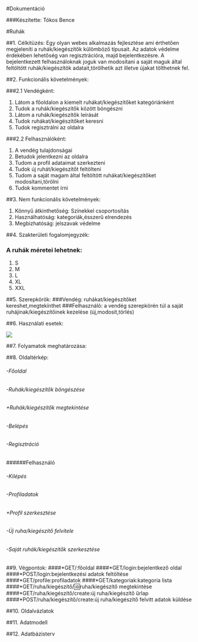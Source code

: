 #Dokumentáció

###Készítette: Tókos Bence

#Ruhák

##1. Célkitüzés:
Egy olyan webes alkalmazás fejlesztése ami érthetően megjeleníti a ruhák/kiegészítők külömböző típusait.
Az adatok védelme érdekében lehetőség van regisztrációra, majd bejelentkezésre. A bejelentkezett felhasználoknak joguk van modosítani a saját maguk által feltöltött ruhák/kiegészítök adatait,törölhetik azt illetve újakat tölthetnek fel.

##2. Funkcionális követelmények:

###2.1 Vendégként:
<ol>
<li>Látom a főoldalon a kiemelt ruhákat/kiegészítőket kategóriánként</li>
<li>Tudok a ruhák/kiegészítők között böngészni</li>
<li>Látom a ruhák/kiegészítők leírását</li>
<li>Tudok ruhákat/kiegészítőket keresni</li>
<li>Tudok regisztrálni az oldalra</li>
</ol>

###2.2 Felhasználóként:
<ol>
<li>A vendég tulajdonságai</li>
<li>Betudok jelentkezni az oldalra</li>
<li>Tudom a profil adataimat szerkezteni</li>
<li>Tudok új ruhát/kiegészítőt feltölteni</li>
<li>Tudom a saját magam által feltöltött ruhákat/kiegészítőket modosítani,törölni</li>
<li>Tudok kommentet írni</li>
</ol>

##3. Nem funkcionális követelmények:
<ol>
<li>Könnyű átkinthetőség: Színekkel csoportosítás</li>
<li>Használhatóság: kategoriák,ésszerű elrendezés</li>
<li>Megbizhatóság: jelszavak védelme</li>
</ol>

##4. Szakterületi fogalomjegyzék:
### A ruhák méretei lehetnek:
<ol>
<li>S</li>
<li>M</li>
<li>L</li>
<li>XL</li>
<li>XXL</li>
</ol>

##5. Szerepkörök:
###Vendég: ruhákat/kiegészítőket kereshet,megtekínthet
###Felhasználó: a vendég szerepkörén túl a saját ruhájinak/kiegészítőinek kezelése (új,modosít,törlés)

##6. Használati esetek:

![](docs/image/hasznalatiesetruhak.png)

##7. Folyamatok meghatározása:



##8. Oldaltérkép:
######  -Főoldal<br>
######  -Ruhák/kiegészítők böngészése<br>
######       +Ruhák/kiegészítők megtekintése<br>
######   -Belépés<br>
######   -Regisztráció

######Felhasználó
######  -Kilépés
######  -Profiladatok
######    +Profil szerkesztése
######   -Új ruha/kiegészítő felvitele
######   -Saját ruhák/kiegészítők szerkesztése
 
##9. Végpontok:
####*GET/:főoldal
####*GET/login:bejelentkező oldal
####*POST/login:bejelentkezési adatok feltöltése
####*GET/profile:profiladatok
####*GET/kategoriak:kategoria lista
####*GET/ruha/kiegészítő/:id:ruha/kiegészítő megtekintése
####*GET/ruha/kiegészítő/create:új ruha/kiegészítő űrlap
####*POST/ruha/kiegészítő/create:új ruha/kiegészítő felvitt adatok küldése

##10. Oldalvázlatok


##11. Adatmodell


##12. Adatbázisterv


